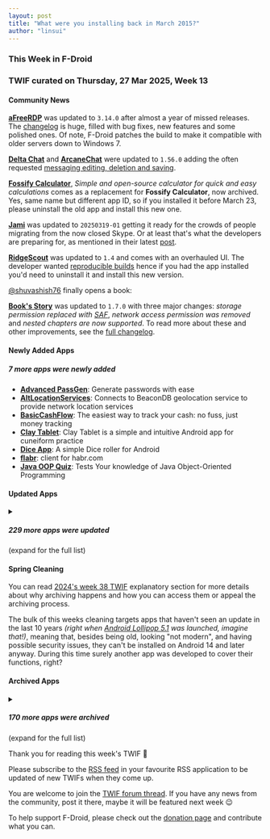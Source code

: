 ```yaml
---
layout: post
title: "What were you installing back in March 2015?"
author: "linsui"
---
```


### This Week in F-Droid

### TWIF curated on Thursday, 27 Mar 2025, Week 13

#### Community News

**[aFreeRDP](https://f-droid.org/packages/com.freerdp.afreerdp)** was updated to `3.14.0` after almost a year of missed releases. The [changelog](https://github.com/FreeRDP/FreeRDP/blob/master/ChangeLog) is huge, filled with bug fixes, new features and some polished ones. Of note, F-Droid patches the build to make it compatible with older servers down to Windows 7.

**[Delta Chat](https://f-droid.org/packages/com.b44t.messenger)** and **[ArcaneChat](https://f-droid.org/packages/chat.delta.lite)** were updated to `1.56.0` adding the often requested [messaging editing, deletion and saving](https://delta.chat/en/2025-03-26-edit-and-delete-how).

**[Fossify Calculator](https://f-droid.org/packages/org.fossify.math)**, _Simple and open\-source calculator for quick and easy calculations_ comes as a replacement for **Fossify Calculator**, now archived. Yes, same name but different app ID, so if you installed it before March 23, please uninstall the old app and install this new one.

**[Jami](https://f-droid.org/packages/cx.ring)** was updated to `20250319-01` getting it ready for the crowds of people migrating from the now closed Skype. Or at least that's what the developers are preparing for, as mentioned in their latest [post](https://jami.net/eirene-to-make-new-user-onboarding-simple-and-intuitive/).

**[RidgeScout](https://f-droid.org/packages/com.ridgebotics.ridgescout)** was updated to `1.4` and comes with an overhauled UI. The developer wanted [reproducible builds](https://f-droid.org/docs/Inclusion_How-To/#reproducible-builds) hence if you had the app installed you'd need to uninstall it and install this new version.

[@shuvashish76](https://forum.f-droid.org/u/shuvashish76) finally opens a book:

**[Book's Story](https://f-droid.org/packages/ua.acclorite.book_story)** was updated to `1.7.0` with three major changes: _storage permission replaced with [SAF](https://developer.android.com/guide/topics/providers/document-provider)_, _network access permission was removed_ and _nested chapters are now supported_. To read more about these and other improvements, see the [full changelog](https://github.com/Acclorite/book-story/releases/tag/v1.7.0).


#### Newly Added Apps

##### 7 more apps were newly added

* **[Advanced PassGen](https://f-droid.org/packages/com.codedead.advancedpassgen)**: Generate passwords with ease
* **[AltLocationServices](https://f-droid.org/packages/com.opengps.altlocationservices)**: Connects to BeaconDB geolocation service to provide network location services
* **[BasicCashFlow](https://f-droid.org/packages/org.eagsoftware.basiccashflow)**: The easiest way to track your cash: no fuss, just money tracking
* **[Clay Tablet](https://f-droid.org/packages/com.mehrphilalethes.claytablet)**: Clay Tablet is a simple and intuitive Android app for cuneiform practice
* **[Dice App](https://f-droid.org/packages/codes.swee.diceapp)**: A simple Dice roller for Android
* **[flabr](https://f-droid.org/packages/ru.iska9der.flabr)**: client for habr\.com
* **[Java OOP Quiz](https://f-droid.org/packages/io.oopquizz.oopquiz)**: Tests Your knowledge of Java Object\-Oriented Programming

#### Updated Apps

<details markdown=1>
<summary><h5>229 more apps were updated</h5> (expand for the full list)</summary>

* **[\< polycule \>](https://f-droid.org/packages/business.braid.polycule)** was updated to `0.2.5`
* **[AirGuard \- AirTag protection](https://f-droid.org/packages/de.seemoo.at_tracking_detection)** was updated to `2.4.1`
* **[Alligator Bytes](https://f-droid.org/packages/org.residuum.alligator)** was updated to `0.23`
* **[Amber](https://f-droid.org/packages/com.greenart7c3.nostrsigner)** was updated to `3.2.6`
* **[AntennaPod](https://f-droid.org/packages/de.danoeh.antennapod)** was updated to `3.7.0`
* **[APM](https://f-droid.org/packages/com.noxplay.noxplayer)** was updated to `3.2.6`
* **[Apollo](https://f-droid.org/packages/org.nuclearfog.apollo)** was updated to `1.6.4`
* **[Apple Flinger](https://f-droid.org/packages/com.gitlab.ardash.appleflinger.android)** was updated to `1.6.1`
* **[Asteroid's Revenge](https://f-droid.org/packages/com.game.asteroids_revenge)** was updated to `0.13.2`
* **[aTalk](https://f-droid.org/packages/org.atalk.android)** was updated to `4.2.2`
* **[Aurora Store](https://f-droid.org/packages/com.aurora.store)** was updated to `4.7.0`
* **[AusweisApp](https://f-droid.org/packages/com.governikus.ausweisapp2)** was updated to `2.3.1`
* **[Automation](https://f-droid.org/packages/com.jens.automation2)** was updated to `1.8.2`
* **[Auxio](https://f-droid.org/packages/org.oxycblt.auxio)** was updated to `4.0.4`
* **[Aves Libre](https://f-droid.org/packages/deckers.thibault.aves.libre)** was updated to `1.12.7`
* **[BabyName](https://f-droid.org/packages/fr.hnit.babyname)** was updated to `1.0.0`
* **[Bahn\-Vorhersage](https://f-droid.org/packages/de.bahnvorhersage.app)** was updated to `0.4`
* **[Bimba](https://f-droid.org/packages/xyz.apiote.bimba.czwek)** was updated to `3.9.0`
* **[BitBanana](https://f-droid.org/packages/app.michaelwuensch.bitbanana)** was updated to `0.9.2`
* **[BLE Radar](https://f-droid.org/packages/f.cking.software)** was updated to `0.27.4-beta`
* **[Breakout 71](https://f-droid.org/packages/me.lecaro.breakout)** was updated to `29046079`
* **[Capy Reader](https://f-droid.org/packages/com.capyreader.app)** was updated to `2025.03.1118`
* **[Catima — Loyalty Card Wallet](https://f-droid.org/packages/me.hackerchick.catima)** was updated to `2.34.5`
* **[Celestia](https://f-droid.org/packages/space.celestia.mobilecelestia)** was updated to `1.7.13`
* **[Chance](https://f-droid.org/packages/com.github.jameshnsears.chance)** was updated to `1.7.2`
* **[Chooser](https://f-droid.org/packages/com.uravgcode.chooser)** was updated to `1.4.1`
* **[Cirrus](https://f-droid.org/packages/org.woheller69.omweather)** was updated to `3.8`
* **[Citrine](https://f-droid.org/packages/com.greenart7c3.citrine)** was updated to `0.7.2`
* **[Ciyue](https://f-droid.org/packages/org.eu.mumulhl.ciyue)** was updated to `1.7.0`
* **[Clock](https://f-droid.org/packages/com.best.deskclock)** was updated to `2.16`
* **[ColorBlendr](https://f-droid.org/packages/com.drdisagree.colorblendr)** was updated to `v1.11.5`
* **[Cryptographic ID](https://f-droid.org/packages/io.gitlab.cryptographic_id)** was updated to `0.5.2`
* **[Currencies: Exchange Rate Calculator](https://f-droid.org/packages/de.salomax.currencies)** was updated to `1.22.6`
* **[CuteMusic](https://f-droid.org/packages/com.sosauce.cutemusic)** was updated to `2.6.0`
* **[Dahdidahdit — The Morse Trainer](https://f-droid.org/packages/com.paddlesandbugs.dahdidahdit)** was updated to `1.14.0`
* **[Dib2Calc](https://f-droid.org/packages/com.gitlab.dibdib.dib2calc)** was updated to `0.24.28`
* **[Dib2Qm](https://f-droid.org/packages/net.sourceforge.dibdib.android.dib2qm)** was updated to `0.24.28`
* **[DigiAgriApp](https://f-droid.org/packages/org.digiagriapp)** was updated to `0.3.5`
* **[Distribution Calculator](https://f-droid.org/packages/com.nunosempere.distributioncalculator)** was updated to `0.02.05`
* **[DNSNet](https://f-droid.org/packages/dev.clombardo.dnsnet)** was updated to `1.1.12`
* **[droidVNC\-NG](https://f-droid.org/packages/net.christianbeier.droidvnc_ng)** was updated to `2.10.1`
* **[Easy Diary](https://f-droid.org/packages/me.blog.korn123.easydiary)** was updated to `1.4.329.202503170`
* **[Element X \- Secure Chat & Call](https://f-droid.org/packages/io.element.android.x)** was updated to `25.03.2`
* **[Everyday Tasks](https://f-droid.org/packages/de.jepfa.personaltasklogger)** was updated to `1.7.5`
* **[EVMap \- EV chargers](https://f-droid.org/packages/net.vonforst.evmap)** was updated to `1.9.14`
* **[Exclave](https://f-droid.org/packages/com.github.dyhkwong.sagernet)** was updated to `0.13.12`
* **[FaFa Runner](https://f-droid.org/packages/com.chenyifaer.fafarunner)** was updated to `1.0.11`
* **[FairEmail](https://f-droid.org/packages/eu.faircode.email)** was updated to `1.2268`
* **[Fcitx5](https://f-droid.org/packages/org.fcitx.fcitx5.android)** was updated to `0.1.1-0-g3f41b65d`
* **[Fcitx5 \(Anthy Plugin\)](https://f-droid.org/packages/org.fcitx.fcitx5.android.plugin.anthy)** was updated to `0.1.1-0-g3f41b65d`
* **[Fcitx5 \(Chewing Plugin\)](https://f-droid.org/packages/org.fcitx.fcitx5.android.plugin.chewing)** was updated to `0.1.1-0-g3f41b65d`
* **[Fcitx5 \(Clipboard Filter Plugin\)](https://f-droid.org/packages/org.fcitx.fcitx5.android.plugin.clipboard_filter)** was updated to `0.1.1-0-g3f41b65d`
* **[Fcitx5 \(Hangul Plugin\)](https://f-droid.org/packages/org.fcitx.fcitx5.android.plugin.hangul)** was updated to `0.1.1-0-g3f41b65d`
* **[Fcitx5 \(Jyutping Plugin\)](https://f-droid.org/packages/org.fcitx.fcitx5.android.plugin.jyutping)** was updated to `0.1.1-0-g3f41b65d`
* **[Fcitx5 \(RIME Plugin\)](https://f-droid.org/packages/org.fcitx.fcitx5.android.plugin.rime)** was updated to `0.1.1-0-g3f41b65d`
* **[Fcitx5 \(Sayura Plugin\)](https://f-droid.org/packages/org.fcitx.fcitx5.android.plugin.sayura)** was updated to `0.1.1-0-g3f41b65d`
* **[Fcitx5 \(That Plugin\)](https://f-droid.org/packages/org.fcitx.fcitx5.android.plugin.thai)** was updated to `0.1.1-0-g3f41b65d`
* **[Fcitx5 \(Unikey Plugin\)](https://f-droid.org/packages/org.fcitx.fcitx5.android.plugin.unikey)** was updated to `0.1.1-0-g3f41b65d`
* **[Fedilab](https://f-droid.org/packages/fr.gouv.etalab.mastodon)** was updated to `3.30.1`
* **[Feeder](https://f-droid.org/packages/com.nononsenseapps.feeder)** was updated to `2.10.1`
* **[FeedFlow \- RSS Reader](https://f-droid.org/packages/com.prof18.feedflow)** was updated to `1.1.2`
* **[Find my IP](https://f-droid.org/packages/com.maksimowiczm.findmyip)** was updated to `v2.0.2`
* **[FitBook](https://f-droid.org/packages/com.presley.fit_book)** was updated to `2.0.2`
* **[Flexify](https://f-droid.org/packages/com.presley.flexify)** was updated to `2.0.16`
* **[FlickBoard](https://f-droid.org/packages/se.nullable.flickboard)** was updated to `0.2.5`
* **[floccus bookmark sync](https://f-droid.org/packages/org.handmadeideas.floccus)** was updated to `5.4.5`
* **[Food You \- Calorie Tracker & Food Diary](https://f-droid.org/packages/com.maksimowiczm.foodyou)** was updated to `1.2.0`
* **[FOSS Browser](https://f-droid.org/packages/de.baumann.browser)** was updated to `18.2`
* **[Fossify Clock Beta](https://f-droid.org/packages/org.fossify.clock)** was updated to `1.1.0`
* **[Fossify Launcher Beta](https://f-droid.org/packages/org.fossify.home)** was updated to `1.1.0`
* **[Fossify Notes Beta](https://f-droid.org/packages/org.fossify.notes)** was updated to `1.1.1`
* **[Fossify SMS Messenger](https://f-droid.org/packages/org.fossify.messages)** was updated to `1.1.6`
* **[Freebloks](https://f-droid.org/packages/de.saschahlusiak.freebloks)** was updated to `1.6.3`
* **[FreeCell4](https://f-droid.org/packages/org.lufebe16.freecell)** was updated to `2.2`
* **[Frigoligo](https://f-droid.org/packages/net.casimirlab.frigoligo)** was updated to `2.4.0`
* **[Game Counter](https://f-droid.org/packages/net.multun.gamecounter.fdroid)** was updated to `2.0`
* **[Gauguin](https://f-droid.org/packages/org.piepmeyer.gauguin)** was updated to `0.35.0`
* **[Geo Share](https://f-droid.org/packages/page.ooooo.geoshare)** was updated to `3.2.0`
* **[GitNex for Forgejo and Gitea](https://f-droid.org/packages/org.mian.gitnex)** was updated to `8.0.0`
* **[Gizz Tapes](https://f-droid.org/packages/gizz.tapes.foss)** was updated to `Gaia`
* **[Grazer Linuxtage](https://f-droid.org/packages/at.linuxtage.Eventfahrplan)** was updated to `1.8.23-glt-Edition`
* **[GymRoutines](https://f-droid.org/packages/com.noahjutz.gymroutines)** was updated to `0.1.0`
* **[Habit\-Maker](https://f-droid.org/packages/com.dessalines.habitmaker)** was updated to `0.0.24`
* **[Healthy Battery Charging](https://f-droid.org/packages/biz.binarysolutions.healthybatterycharging)** was updated to `2.0.16`
* **[hEARtest](https://f-droid.org/packages/org.woheller69.audiometry)** was updated to `2.1`
* **[hJOP Driver](https://f-droid.org/packages/cz.mendelu.xmarik.train_manager)** was updated to `2.1`
* **[I2P](https://f-droid.org/packages/net.i2p.android.router)** was updated to `2.8.0`
* **[idTech4A\+\+](https://f-droid.org/packages/com.karin.idTech4Amm)** was updated to `1.1.0harmattan62lindaiyu`
* **[IETF 121](https://f-droid.org/packages/org.ietf.ietfsched)** was updated to `0.1.73`
* **[Infomaniak Mail](https://f-droid.org/packages/com.infomaniak.mail)** was updated to `1.10.1`
* **[Inner Breeze](https://f-droid.org/packages/io.naox.inbe)** was updated to `1.4.0`
* **[Joplin](https://f-droid.org/packages/net.cozic.joplin)** was updated to `3.3.4`
* **[K\-9 Mail](https://f-droid.org/packages/com.fsck.k9)** was updated to `9.0`
* **[Kazumi](https://f-droid.org/packages/com.predidit.kazumi)** was updated to `1.6.2`
* **[Key Mapper: Unleash your keys\!](https://f-droid.org/packages/io.github.sds100.keymapper)** was updated to `2.8.3`
* **[kitshn \(for Tandoor\)](https://f-droid.org/packages/de.kitshn.android)** was updated to `1.0.0-alpha.24`
* **[Kotatsu](https://f-droid.org/packages/org.koitharu.kotatsu)** was updated to `8.0`
* **[Kwik DEM \(ant\.spl\)](https://f-droid.org/packages/player.efis.data.ant.spl)** was updated to `1.07`
* **[Kwik DEM \(eur\.rus\)](https://f-droid.org/packages/player.efis.data.eur.rus)** was updated to `1.07`
* **[Kwik DEM \(pan\.arg\)](https://f-droid.org/packages/player.efis.data.pan.arg)** was updated to `1.07`
* **[Kwik DEM \(sah\.jap\)](https://f-droid.org/packages/player.efis.data.sah.jap)** was updated to `1.07`
* **[Kwik DEM \(usa\.can\)](https://f-droid.org/packages/player.efis.data.usa.can)** was updated to `1.07`
* **[Kwik DEM \(zar\.aus\)](https://f-droid.org/packages/player.efis.data.zar.aus)** was updated to `1.07`
* **[Kwik EFIS](https://f-droid.org/packages/player.efis.pfd)** was updated to `7.06`
* **[LaundryNotes](https://f-droid.org/packages/org.eagsoftware.laundrynotes)** was updated to `1.1`
* **[LessPass](https://f-droid.org/packages/com.lesspass.android)** was updated to `9.8.5`
* **[LibChecker](https://f-droid.org/packages/com.absinthe.libchecker)** was updated to `2.5.1`
* **[LinkDroid for Linkwarden](https://f-droid.org/packages/com.sbv.linkdroid)** was updated to `2.0.3`
* **[Linux Command Library](https://f-droid.org/packages/com.inspiredandroid.linuxcommandbibliotheca)** was updated to `3.3.0`
* **[Linwood Butterfly Nightly](https://f-droid.org/packages/dev.linwood.butterfly.nightly)** was updated to `2.3.0-beta.3`
* **[Logger](https://f-droid.org/packages/com.logger.app)** was updated to `3.0.8`
* **[Léon – The URL Cleaner](https://f-droid.org/packages/com.svenjacobs.app.leon)** was updated to `48`
* **[maid](https://f-droid.org/packages/com.danemadsen.maid)** was updated to `2.0.3`
* **[Mattermost Beta](https://f-droid.org/packages/com.mattermost.rnbeta)** was updated to `2.26.1`
* **[MBCompass](https://f-droid.org/packages/com.mubarak.mbcompass)** was updated to `1.1.4`
* **[MedTimer](https://f-droid.org/packages/com.futsch1.medtimer)** was updated to `1.16.6`
* **[Meshenger](https://f-droid.org/packages/d.d.meshenger)** was updated to `4.4.5`
* **[Mill](https://f-droid.org/packages/com.calcitem.sanmill)** was updated to `5.11.0`
* **[Money Manager Ex](https://f-droid.org/packages/com.money.manager.ex)** was updated to `5.2.1`
* **[Mullvad VPN: privacy is a universal right](https://f-droid.org/packages/net.mullvad.mullvadvpn)** was updated to `2025.1`
* **[MuPDF mini](https://f-droid.org/packages/com.artifex.mupdf.mini.app)** was updated to `1.25.5a`
* **[MuPDF viewer](https://f-droid.org/packages/com.artifex.mupdf.viewer.app)** was updated to `1.25.5a`
* **[Musical Notes](https://f-droid.org/packages/jl.musicalnotes)** was updated to `2.1.0`
* **[MusicSearch](https://f-droid.org/packages/io.github.lydavid.musicsearch)** was updated to `1.16.7`
* **[Musify](https://f-droid.org/packages/com.gokadzev.musify.fdroid)** was updated to `9.2.6`
* **[My Expenses](https://f-droid.org/packages/org.totschnig.myexpenses)** was updated to `3.9.6`
* **[Neo Backup](https://f-droid.org/packages/com.machiav3lli.backup)** was updated to `8.3.12`
* **[NeoStumbler](https://f-droid.org/packages/xyz.malkki.neostumbler.fdroid)** was updated to `1.5.5`
* **[Nextcloud](https://f-droid.org/packages/com.nextcloud.client)** was updated to `3.31.1 RC1`
* **[Nextcloud Dev](https://f-droid.org/packages/com.nextcloud.android.beta)** was updated to `20250321`
* **[NFC Alarm Clock](https://f-droid.org/packages/com.nfcalarmclock)** was updated to `12.5.4`
* **[NotallyX \- Quick Notes/Tasks](https://f-droid.org/packages/com.philkes.notallyx)** was updated to `7.2.1`
* **[NowiPass](https://f-droid.org/packages/com.nowipass)** was updated to `0.4.14`
* **[ntodotxt](https://f-droid.org/packages/de.tnmgl.ntodotxt)** was updated to `0.12.3`
* **[Obtainium](https://f-droid.org/packages/dev.imranr.obtainium.fdroid)** was updated to `1.1.47`
* **[OCR \(Tesseract\)](https://f-droid.org/packages/org.totschnig.ocr.tesseract)** was updated to `2.5.0`
* **[OONI Probe](https://f-droid.org/packages/org.openobservatory.ooniprobe)** was updated to `5.0.5`
* **[Open Sudoku](https://f-droid.org/packages/org.moire.opensudoku)** was updated to `4.4.1`
* **[OpenTracks \(Non\-reproducible\)](https://f-droid.org/packages/de.dennisguse.opentracks)** was updated to `v4.19.0irreproducible`
* **[OpenTracks \(Reproducible build\)](https://f-droid.org/packages/de.dennisguse.opentracks.playstore)** was updated to `v4.19.0`
* **[OpenVPN for Android](https://f-droid.org/packages/de.blinkt.openvpn)** was updated to `0.7.57`
* **[Orgro](https://f-droid.org/packages/com.madlonkay.orgro)** was updated to `1.57.1`
* **[Orgzly Revived](https://f-droid.org/packages/com.orgzlyrevived)** was updated to `1.8.38`
* **[Pagan](https://f-droid.org/packages/com.qfs.pagan)** was updated to `1.6.20`
* **[PCAPdroid](https://f-droid.org/packages/com.emanuelef.remote_capture)** was updated to `1.8.4`
* **[Peristyle](https://f-droid.org/packages/app.simple.peri)** was updated to `v8.1.0`
* **[Petals](https://f-droid.org/packages/br.com.colman.petals)** was updated to `3.36.0`
* **[Phonograph Plus](https://f-droid.org/packages/player.phonograph.plus)** was updated to `1.9.4`
* **[PicGuard](https://f-droid.org/packages/com.kjxbyz.picguard)** was updated to `1.1.0`
* **[Pineapple Lock Screen \(OSS\)](https://f-droid.org/packages/net.blumia.pineapple.lockscreen.oss)** was updated to `2.0.1-oss`
* **[PipePipe](https://f-droid.org/packages/InfinityLoop1309.NewPipeEnhanced)** was updated to `4.2.2`
* **[Pocket Broomball](https://f-droid.org/packages/com.simondalvai.pocketbroomball)** was updated to `6.1.3`
* **[PocketTRacker](https://f-droid.org/packages/org.sbv.pockettracker)** was updated to `2.3.1`
* **[Podcini\.X \- Podcast instrument](https://f-droid.org/packages/ac.mdiq.podcini.X)** was updated to `8.12.2`
* **[pOT\-Droid](https://f-droid.org/packages/com.mde.potdroid)** was updated to `5.5.3`
* **[Power Ampache 2](https://f-droid.org/packages/luci.sixsixsix.powerampache2.fdroid)** was updated to `1.01-79-fdroid`
* **[PSLab](https://f-droid.org/packages/io.pslab)** was updated to `3.2.4`
* **[QuickWeather](https://f-droid.org/packages/com.ominous.quickweather)** was updated to `2.8.0`
* **[Rank\-My\-Favs](https://f-droid.org/packages/com.dessalines.rankmyfavs)** was updated to `0.6.10`
* **[Readrops](https://f-droid.org/packages/com.readrops.app)** was updated to `2.1.0`
* **[Recurring Expense Tracker](https://f-droid.org/packages/de.dbauer.expensetracker)** was updated to `0.13.2`
* **[Roboyard](https://f-droid.org/packages/de.z11.roboyard)** was updated to `20.1`
* **[RomanDigital](https://f-droid.org/packages/net.diffengine.romandigitalclock)** was updated to `2.0.2`
* **[Rush](https://f-droid.org/packages/com.shub39.rush)** was updated to `2.6.5`
* **[Sapio](https://f-droid.org/packages/com.klee.sapio)** was updated to `1.6.9`
* **[Satunes](https://f-droid.org/packages/io.github.antoinepirlot.satunes)** was updated to `3.0.5`
* **[SCEE](https://f-droid.org/packages/de.westnordost.streetcomplete.expert)** was updated to `60.3`
* **[SchildiChat](https://f-droid.org/packages/de.spiritcroc.riotx)** was updated to `1.6.36.sc86`
* **[Session](https://f-droid.org/packages/network.loki.messenger.fdroid)** was updated to `1.21.2`
* **[Shattered Pixel Dungeon](https://f-droid.org/packages/com.shatteredpixel.shatteredpixeldungeon)** was updated to `3.0.2`
* **[SherpaTTS](https://f-droid.org/packages/org.woheller69.ttsengine)** was updated to `1.8`
* **[ShockAlarm](https://f-droid.org/packages/de.computerelite.shockalarm)** was updated to `0.2.5`
* **[Simple Crypto Widget](https://f-droid.org/packages/com.brentpanther.bitcoinwidget)** was updated to `8.6.5`
* **[Simple Keyboard](https://f-droid.org/packages/rkr.simplekeyboard.inputmethod)** was updated to `5.27`
* **[SimpleMarkdown](https://f-droid.org/packages/com.wbrawner.simplemarkdown.free)** was updated to `2025.3.0-free`
* **[SimpleTextEditor](https://f-droid.org/packages/com.maxistar.textpad)** was updated to `1.27.0`
* **[SiYuan](https://f-droid.org/packages/org.b3log.siyuan)** was updated to `3.1.25`
* **[SocksTun](https://f-droid.org/packages/hev.sockstun)** was updated to `4.0`
* **[Sound Toggle](https://f-droid.org/packages/com.grmasa.soundtoggle)** was updated to `1.0.5`
* **[SpamBlocker \(Call & SMS\)](https://f-droid.org/packages/spam.blocker)** was updated to `4.8`
* **[Spotube](https://f-droid.org/packages/oss.krtirtho.spotube)** was updated to `4.0.2`
* **[SshDaemon](https://f-droid.org/packages/com.daemon.ssh)** was updated to `2.1.26`
* **[Street­Complete](https://f-droid.org/packages/de.westnordost.streetcomplete)** was updated to `60.3`
* **[Super Productivity](https://f-droid.org/packages/com.superproductivity.superproductivity)** was updated to `12.0.1`
* **[Swiss Bitcoin Pay](https://f-droid.org/packages/ch.swissbitcoinpay.checkout)** was updated to `2.4.0`
* **[T CrB Detector](https://f-droid.org/packages/com.oliverszabo.tcrbdetector)** was updated to `2.0`
* **[Table Habit](https://f-droid.org/packages/io.github.friesi23.mhabit)** was updated to `1.15.8`
* **[Tasks\.org: Open\-source To\-Do Lists & Reminders](https://f-droid.org/packages/org.tasks)** was updated to `14.5.2`
* **[Terminal Emulator](https://f-droid.org/packages/com.termoneplus)** was updated to `5.5.0/X`
* **[Thumb\-Key](https://f-droid.org/packages/com.dessalines.thumbkey)** was updated to `4.0.25`
* **[Thunderbird Beta for Testers](https://f-droid.org/packages/net.thunderbird.android.beta)** was updated to `10.0b1`
* **[Thunderbird: Free Your Inbox](https://f-droid.org/packages/net.thunderbird.android)** was updated to `9.0`
* **[tiefprompt](https://f-droid.org/packages/io.github.tiefseetauchner.tiefprompt)** was updated to `0.8.0`
* **[To Do](https://f-droid.org/packages/com.xmission.trevin.android.todo)** was updated to `1.3.0`
* **[Toadua](https://f-droid.org/packages/town.robin.toadua)** was updated to `2.3.1`
* **[Todo Agenda](https://f-droid.org/packages/org.andstatus.todoagenda)** was updated to `4.13.3`
* **[TourCount](https://f-droid.org/packages/com.wmstein.tourcount)** was updated to `3.6.3`
* **[Tournant](https://f-droid.org/packages/eu.zimbelstern.tournant)** was updated to `2.9.4`
* **[Tower Collector](https://f-droid.org/packages/info.zamojski.soft.towercollector)** was updated to `2.16.0`
* **[traced it](https://f-droid.org/packages/app.traced_it)** was updated to `1.2.1`
* **[Traditional T9](https://f-droid.org/packages/io.github.sspanak.tt9)** was updated to `48.0`
* **[Trail Sense](https://f-droid.org/packages/com.kylecorry.trail_sense)** was updated to `6.9.0`
* **[Tranquil Stopwatch](https://f-droid.org/packages/tibarj.tranquilstopwatch)** was updated to `1.2.0`
* **[TransektCount](https://f-droid.org/packages/com.wmstein.transektcount)** was updated to `4.2.2`
* **[Tusky](https://f-droid.org/packages/com.keylesspalace.tusky)** was updated to `28.0`
* **[Unciv](https://f-droid.org/packages/com.unciv.app)** was updated to `4.15.18`
* **[Unexpected Keyboard](https://f-droid.org/packages/juloo.keyboard2)** was updated to `1.31.0`
* **[Unstoppable Crypto Wallet](https://f-droid.org/packages/io.horizontalsystems.bankwallet)** was updated to `0.42.1`
* **[Vacation Days](https://f-droid.org/packages/rocks.poopjournal.vacationdays)** was updated to `14.0`
* **[venera](https://f-droid.org/packages/com.github.wgh136.venera)** was updated to `1.3.3`
* **[Voice Notify](https://f-droid.org/packages/com.pilot51.voicenotify)** was updated to `1.4.4`
* **[Voyager for Lemmy](https://f-droid.org/packages/app.vger.voyager)** was updated to `2.26.0`
* **[WaDoku](https://f-droid.org/packages/de.miraisoft.wadoku)** was updated to `3.1.0`
* **[Warpinator for Android \(unofficial\)](https://f-droid.org/packages/slowscript.warpinator)** was updated to `1.8.1`
* **[WG Tunnel](https://f-droid.org/packages/com.zaneschepke.wireguardautotunnel)** was updated to `3.7.2`
* **[wger Workout Manager](https://f-droid.org/packages/de.wger.flutter)** was updated to `1.8.0`
* **[Whisper](https://f-droid.org/packages/org.woheller69.whisper)** was updated to `2.8`
* **[whoBIRD](https://f-droid.org/packages/org.woheller69.whobird)** was updated to `4.0`
* **[Wire • Secure Messenger](https://f-droid.org/packages/com.wire)** was updated to `4.10.2`
* **[Wuxia Learn \- Learn Chinese](https://f-droid.org/packages/com.wuxialearn.wuxialearn)** was updated to `1.4.6`
* **[wX](https://f-droid.org/packages/joshuatee.wx)** was updated to `55947`
* **[XiVPN](https://f-droid.org/packages/io.github.exclude0122.xivpn)** was updated to `1.3.3`
* **[Xtra](https://f-droid.org/packages/com.github.andreyasadchy.xtra)** was updated to `2.42.1`
* **[Yivi](https://f-droid.org/packages/org.irmacard.cardemu)** was updated to `7.7.0`
* **[Zimly S3 Backup](https://f-droid.org/packages/ap22 p.zimly.backup)** was updated to `2.2.1`
* **[Zorin Connect](https://f-droid.org/packages/com.zorinos.zorin_connect)** was updated to `1.33.2`
* **[µLauncher](https://f-droid.org/packages/de.jrpie.android.launcher)** was updated to `0.1.3`
* **[天使动漫](https://f-droid.org/packages/kzs.th000.tsdm_client)** was updated to `1.4.1`
* **[聚在工大](https://f-droid.org/packages/com.hfut.schedule)** was updated to `4.14.2.1`

</details>


#### Spring Cleaning

You can read [2024's week 38 TWIF](https://f-droid.org/2024/09/19/twif.html#autumn-cleaning) explanatory section for more details about why archiving happens and how you can access them or appeal the archiving process.

The bulk of this weeks cleaning targets apps that haven't seen an update in the last 10 years _(right when [Android Lollipop 5.1](https://en.wikipedia.org/wiki/Android_Lollipop) was launched, imagine that!)_, meaning that, besides being old, looking "not modern", and having possible security issues, they can't be installed on Android 14 and later anyway. During this time surely another app was developed to cover their functions, right?

#### Archived Apps

<details markdown=1>
<summary><h5>170 more apps were archived</h5> (expand for the full list)</summary>

* 1x1 clock: Clock widget
* ACV: Comic and image viewer
* Agit: Read software source code
* AgoraDesk: buy BTC anonymously: Buy or sell Bitcoin without ID verification\. Cash or online\. Safe, fast, easy\.
* aGrep: Search through text
* Anagram Solver: Find anagrams for a given word
* Android Tipitaka: Pali Buddhist Tipitaka
* Android USB Serial Monitor Lite: Simple USB\-Serial Monitor
* AndroidRun: Calculate distance, instant and average speed
* Anode: Internode usage widget
* AnySoftKeyboard: Georgian: Language pack for AnySoftKeyboard
* APN Settings: APN Settings Shortcut
* ApnSwitch: Switch internet on and off
* Apps2Org: Organize apps with labels
* ARChon Packager: Package installed apps for Chrome
* Arduino Uno Communicator: Arduino Uno companion app
* aSQLiteManager: SQLite \(small database\) frontend
* Battery Circle: Battery info in the status bar
* Battery Widget: Battery info
* Battery Widget: Show battery level
* Beauty Clock: Pictures of people with the time
* Behat Reporter: Display server output
* Better Wifi on/off: Manage the use of Wi\-Fi to save battery
* BlackSCREENremote: Screen off remote control
* BlueGps: Connect a GPS via bluetooth
* BookWorm: Book collection manager
* Brony Live Wallpaper: Animated ponies
* build\.prop Editor: Tweak system properties
* Bulgarian Phonetic Layout \- Ext\. Keyboards: Bulgarian phonetic layout for h/w keyboards
* CallerDetails: Show additional caller details on calls
* Changjie Input Method: Chinese keyboard
* ChartDroid Core: Chart engine
* Chinese French Dictionary: French/Chinese dictionary
* Clash of Balls: 2\-player accelerometer game
* Color Clock: Clock widget
* Colour Clock: Tell the time using colours
* Concentric Clock: Tell the time using concentric arcs
* Contact Merger: Index and merge contacts with Lucene
* Cooper: Remote file editing
* CPU Spy: Display CPU info
* Cricket's Alarm: Pet medication alarm
* CrocodileNote: Take notes and encrypt them
* Current Wallpaper: Display wallpapers as standalone
* CurrentWidget: Battery current draw widget
* Dasher: Text input method \(IME\)
* Deckerino: Build/manage your Hearthstone decks
* Diary: Personal diary
* Did I?: Recurring todo list
* DIYgenomics: Comparison of genomic services
* Dots & Squares: Casual game for two players
* Droid Dicom Viewer: View medical image formats
* DroidSat: Satellite viewer
* Drudgery: Widget\-based game
* Earth Live Wallpaper: Rotating planets wallpaper
* Email Popup: Display a popup for new mail
* EncPassChanger: Use a stronger disk password
* Every Locale: Change the locale quickly
* eyeCam: Recognize colours
* EZ Wifi Notification: Show connected Wi\-Fi in notification tray
* Fast Brightness Control Widget: Simple brightness widget
* Fish: Screensaver
* Focal: Advanced camera
* Frex: Fractal viewer
* Front Camera: Take photos using the frontfacing camera
* Geo Bookmark: Save timestamped geo\-bookmarks
* Georgian Fonts Installer: Install fonts for Georgian script
* GL TRON: 3D lightbike racing game
* Gort: Two factor auth client for Barada
* Ham: Amateur radio tools
* Heart Observe: Track pulse and blood pressure
* Heart rate: Heart Rate Monitor
* Holo Counter: Simple counter
* How far do you swim: Calculate the distance you swam
* HypnoTwister: An animated spiral live wallpaper
* igo: Go for two players
* Isolmoa: Abstract strategy board game
* iTLogger: Measure road quality
* Jupiter Broadcasting: Watch/listen to tech shows
* Keypad\-Mapper 3: OSM Data Collection
* Khan Academy viewer: Watch videos and lectures
* LG Touch LED: LED notifications for LG phones
* Lithuanian Layouts \- Ext\. Keyboards: Lithuanian for hardware keyboards
* Lliga Intermunicipal: Futsal \(indoor soccer\) in Catalunya
* LocalMonero: buy XMR privately: Buy or sell Monero without ID verification\. Cash or online\. Safe, fast, easy\.
* Lock Screen: Lock the screen
* Love Game: Dating quiz
* Manille: Un carnet de points pour la manille
* Markers: Finger drawing
* MATHTools: Tools for highschool math
* Matrix Calc: Matrix calculator
* MemoPad: Free\-hand drawing
* Migraine Tracker: Event tracker
* Mileage: A Mileage tracker
* MiniDlnaOmatic: Manage miniDLNA service through ssh
* Mnemododo: Spaced\-repetition learning aid
* MobileWebCam: Simple webcam
* MobiPerf: Mobile network measurements
* Monster Hunter 3U Database: Reference for Monster Hunter 3 game
* Mounts2SD: Map device storage to sdcard
* n\-Puzzle: Classic puzzle game with custom images
* Nachtlager Downloader: Download a particular podcast
* Narau: Japanese revision help
* ND Filter: Neutral density filter calculator
* Neko Project II for Android: PC\-98 emulator
* Notification Analyser: Analyse notification history
* Notify: Manage notes and TODO lists
* NoUSSD: USSD firewall
* Omnomagon: Cafeteria info
* Open WiFi Cleaner: Forget open access points
* OpenFixMap: Display and edit OpenStreetMap errors
* OSChina: Chinese\-language FOSS news
* PalmCalc: 7\-in\-1 calculator
* ParanoidWallpapers: Wallpapers from a custom ROM
* Pattern HDPI Wallpapers: 10 geometric wallpapers
* PerApp: Separate settings for each app
* Permissions: Lists application permissions
* Photo Bookmark: Create homescreen shortcuts to images
* Pixelesque: Pixel\-art editor
* Pocket Bandit: Slot\-machine game
* Pocket Talk: Read text messages in Morse code or aloud
* Pong Time: Pong themed clock
* Product Open Data: Get product info from barcodes
* PuppyFrame: Widget that displays pictures
* PurpleDock: Car home\-screen
* Puzzle: Sliding puzzle
* Pyroman: Jaws of Fire: Old legend in new form
* Quake: Quake 1 port _(Just get [idTech4A++](https://f-droid.org/packages/com.karin.idTech4Amm/))_
* QuiteSleep: Answer calls when you're busy
* Quizz'n World Capitals: Quiz game
* Radio Študent: Listen to radio Ljubljana \(Slovenia\)
* Rage Maker: Comic strip maker
* Random App: Launch a random app
* Rights alert: Permissions Reporter
* RingCode: Morse code notifications of incoming calls
* RingyDingyDingy: Remote ring and lock
* Rotation Manager: Set app specific orientations
* RoundR: Round the corners of the screen
* Scribbler: Write on the screen
* Scuttloid: Semantic Scuttle client
* ServDroid: Web server
* Shift: Eliminate the tiles
* Short URL Evaluator: Evaluate short urls
* Signal From Mars: Interactive story
* Simple Loan Calculator: Calculator for payments
* Simple Reflected Light Meter: Light meter for photographers
* Slider: Live wallpaper with 15\-puzzle look
* Slight backup: A very simple backup program
* Slow It\!: Simple game
* Sophia keyboard: Android Latin keyboard
* SparkleShare: Distributed collaboration
* STK Addon Viewer: View addons for SuperTuxKart
* Stripepaper: Parallaxing live wallpaper
* Subtle News: News digest
* Sudowars: Multiplayer sudoku
* SynCarnet: Distributed Todo list
* Temaki: List maker
* ThreeDLite: Live wallpaper
* Timer: Timer combo
* Travis Jr\.: Travis\-CI client
* Tux Memory: Discover tiles by pair
* URforms Database: Data entry tool
* URLazy: Tool for web developers
* Visualizer: Display multimedia visualisations
* Voodoo Screen Test Patterns: Produce colours for testing
* VTU CS Lab Manual: Manual for VTU computer science lab
* Wi\-Fi Widget: Wi\-Fi Widget
* Word Value: Calculate word values
* World Clock: Display multiple clocks for selected timezones
* Yin Yang: Live wallpaper
* YubNub Command Line: Search the web and get answers

</details>

Thank you for reading this week's TWIF 🙂

Please subscribe to the [RSS feed](https://f-droid.org/feed.xml) in your favourite RSS application to be updated of new TWIFs when they come up.

You are welcome to join the [TWIF forum thread](https://forum.f-droid.org/t/new-twif-submission-thread/23546). If you have any news from the community, post it there, maybe it will be featured next week 😉

To help support F-Droid, please check out the [donation page](https://f-droid.org/donate/) and contribute what you can.

